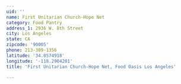 ```yaml
---
uid: ''
name: First Unitarian Church-Hope Net
category: Food Pantry
address_1: 2936 W. 8th Street
city: Los Angeles
state: CA
zipcode: '90005'
phone: 213-389-1356
latitude: '34.0574918'
longitude: '-118.2904201'
title: 'First Unitarian Church-Hope Net, Food Oasis Los Angeles'

---
```

